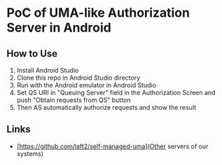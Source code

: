 # PoC of UMA-like Authorization Server in Android
## How to Use
1. Install Android Studio
2. Clone this repo in Android Studio directory
3. Run with the Android emulator in Android Studio
4. Set QS URI in "Queuing Server" field in the Authorization Screen and push "Obtain requests from QS" button
5. Then AS automatically authorize requests and show the result

## Links
+ [https://github.com/laft2/self-managed-uma](Other servers of our systems)
